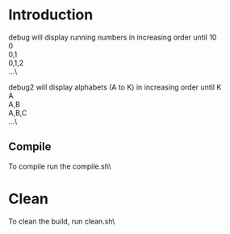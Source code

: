 # Introduction
debug will display running numbers in increasing order until 10\
0\
0,1\
0,1,2\
...\

debug2 will display alphabets (A to K) in increasing order until K\
A\
A,B\
A,B,C\
...\

## Compile
To compile run the compile.sh\

# Clean
To clean the build, run clean.sh\
